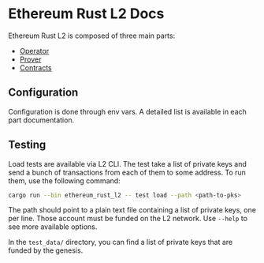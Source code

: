 # Ethereum Rust L2 Docs

Ethereum Rust L2 is composed of three main parts:

- [Operator](./operator.md)
- [Prover](./prover.md)
- [Contracts](./contracts.md)

## Configuration

Configuration is done through env vars. A detailed list is available in each part documentation.

## Testing

Load tests are available via L2 CLI. The test take a list of private keys and send a bunch of transactions from each of them to some address. To run them, use the following command:

```bash
cargo run --bin ethereum_rust_l2 -- test load --path <path-to-pks>
```

The path should point to a plain text file containing a list of private keys, one per line. Those account must be funded on the L2 network. Use `--help` to see more available options.

In the `test_data/` directory, you can find a list of private keys that are funded by the genesis.
